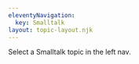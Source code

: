 ```yaml
---
eleventyNavigation:
  key: Smalltalk
layout: topic-layout.njk
---
```


Select a Smalltalk topic in the left nav.
